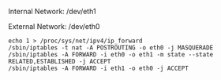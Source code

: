 Internal Network: /dev/eth1

External Network: /dev/eth0

    echo 1 > /proc/sys/net/ipv4/ip_forward
    /sbin/iptables -t nat -A POSTROUTING -o eth0 -j MASQUERADE
    /sbin/iptables -A FORWARD -i eth0 -o eth1 -m state --state RELATED,ESTABLISHED -j ACCEPT
    /sbin/iptables -A FORWARD -i eth1 -o eth0 -j ACCEPT
